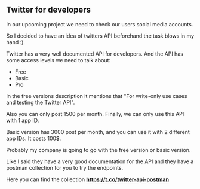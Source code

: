 ## Twitter for developers

In our upcoming project we need to check our users social media accounts.

So I decided to have an idea of twitters API beforehand the task blows in my hand :).

Twitter has a very well documented API for developers.
And the API has some access levels we need to talk about:
* Free
* Basic
* Pro

In the free versions description it mentions that "For write-only use cases and testing the Twitter API".

Also you can only post 1500 per month. Finally, we can only use this API with 1 app ID.

Basic version has 3000 post per month, and you can use it with 2 different app IDs. It costs 100$.

Probably my company is going to go with the free version or basic version.

Like I said they have a very good documentation for the API and they have a postman collection for you to try the endpoints.

Here you can find the collection **https://t.co/twitter-api-postman**




